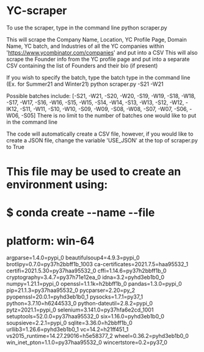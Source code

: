# YC-scraper

To use the scraper, type in the command line
python scraper.py

This will scrape the Company Name, Location, YC Profile Page, Domain Name, YC batch, and Industries of all the YC companies within 'https://www.ycombinator.com/companies' and put into a CSV
This will also scrape the Founder info from the YC profile page and put into a separate CSV containing the list of Founders and their bio (if present)

If you wish to specify the batch, type the batch type in the command line 
(Ex. for Summer21 and Winter21)
python scraper.py -S21 -W21

Possible batches include:
[-S21, -W21, -S20, -W20, -S19, -W19, -S18, -W18, -S17, -W17, -S16, -W16, -S15, -W15, -S14, -W14, -S13, -W13, -S12, -W12, -IK12, -S11, -W11, -S10, -W10, -S09, -W09, -S08, -W08, 
-S07, -W07, -S06, -W06, -S05]
There is no limit to the number of batches one would like to put in the command line

The code will automatically create a CSV file, however, if you would like to create a JSON file, change the variable 'USE_JSON' at the top of scraper.py to True



# This file may be used to create an environment using:
# $ conda create --name <env> --file <this file>
# platform: win-64
argparse=1.4.0=pypi_0
beautifulsoup4=4.9.3=pypi_0
brotlipy=0.7.0=py37h2bbff1b_1003
ca-certificates=2021.7.5=haa95532_1
certifi=2021.5.30=py37haa95532_0
cffi=1.14.6=py37h2bbff1b_0
cryptography=3.4.7=py37h71e12ea_0
idna=3.2=pyhd3eb1b0_0
numpy=1.21.1=pypi_0
openssl=1.1.1k=h2bbff1b_0
pandas=1.3.0=pypi_0
pip=21.1.3=py37haa95532_0
pycparser=2.20=py_2
pyopenssl=20.0.1=pyhd3eb1b0_1
pysocks=1.7.1=py37_1
python=3.7.10=h6244533_0
python-dateutil=2.8.2=pypi_0
pytz=2021.1=pypi_0
selenium=3.141.0=py37hfa6e2cd_1001
setuptools=52.0.0=py37haa95532_0
six=1.16.0=pyhd3eb1b0_0
soupsieve=2.2.1=pypi_0
sqlite=3.36.0=h2bbff1b_0
urllib3=1.26.6=pyhd3eb1b0_1
vc=14.2=h21ff451_1
vs2015_runtime=14.27.29016=h5e58377_2
wheel=0.36.2=pyhd3eb1b0_0
win_inet_pton=1.1.0=py37haa95532_0
wincertstore=0.2=py37_0

